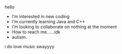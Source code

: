 hello
-  I’m interested in new coding
-  I’m currently learning Java and C++
-  I’m looking to collaborate on nothing at the moment
-  How to reach me......idk
- autism.

i do love music
swayyyy

